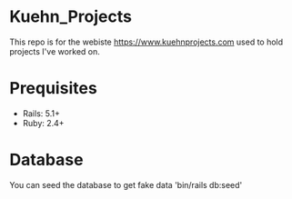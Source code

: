 # Kuehn_Projects
This repo is for the webiste https://www.kuehnprojects.com used to hold projects I've worked on.

# Prequisites

* Rails: 5.1+
* Ruby: 2.4+

# Database
You can seed the database to get fake data 'bin/rails db:seed'
